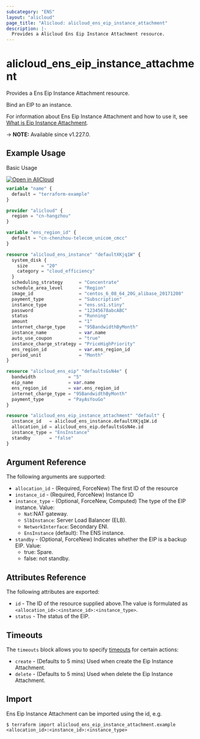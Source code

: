 ```yaml
---
subcategory: "ENS"
layout: "alicloud"
page_title: "Alicloud: alicloud_ens_eip_instance_attachment"
description: |-
  Provides a Alicloud Ens Eip Instance Attachment resource.
---
```


# alicloud_ens_eip_instance_attachment

Provides a Ens Eip Instance Attachment resource.

Bind an EIP to an instance.

For information about Ens Eip Instance Attachment and how to use it, see [What is Eip Instance Attachment](https://www.alibabacloud.com/help/en/ens/developer-reference/api-ens-2017-11-10-associateenseipaddress).

-> **NOTE:** Available since v1.227.0.

## Example Usage

Basic Usage

<div style="display: block;margin-bottom: 40px;"><div class="oics-button" style="float: right;position: absolute;margin-bottom: 10px;">
  <a href="https://api.aliyun.com/terraform?resource=alicloud_ens_eip_instance_attachment&exampleId=d5589880-8fc2-8f8a-194f-9cb17dc318885c9c72c9&activeTab=example&spm=docs.r.ens_eip_instance_attachment.0.d55898808f&intl_lang=EN_US" target="_blank">
    <img alt="Open in AliCloud" src="https://img.alicdn.com/imgextra/i1/O1CN01hjjqXv1uYUlY56FyX_!!6000000006049-55-tps-254-36.svg" style="max-height: 44px; max-width: 100%;">
  </a>
</div></div>

```terraform
variable "name" {
  default = "terraform-example"
}

provider "alicloud" {
  region = "cn-hangzhou"
}

variable "ens_region_id" {
  default = "cn-chenzhou-telecom_unicom_cmcc"
}

resource "alicloud_ens_instance" "defaultXKjq1W" {
  system_disk {
    size     = "20"
    category = "cloud_efficiency"
  }
  scheduling_strategy      = "Concentrate"
  schedule_area_level      = "Region"
  image_id                 = "centos_6_08_64_20G_alibase_20171208"
  payment_type             = "Subscription"
  instance_type            = "ens.sn1.stiny"
  password                 = "12345678abcABC"
  status                   = "Running"
  amount                   = "1"
  internet_charge_type     = "95BandwidthByMonth"
  instance_name            = var.name
  auto_use_coupon          = "true"
  instance_charge_strategy = "PriceHighPriority"
  ens_region_id            = var.ens_region_id
  period_unit              = "Month"
}

resource "alicloud_ens_eip" "defaultsGsN4e" {
  bandwidth            = "5"
  eip_name             = var.name
  ens_region_id        = var.ens_region_id
  internet_charge_type = "95BandwidthByMonth"
  payment_type         = "PayAsYouGo"
}

resource "alicloud_ens_eip_instance_attachment" "default" {
  instance_id   = alicloud_ens_instance.defaultXKjq1W.id
  allocation_id = alicloud_ens_eip.defaultsGsN4e.id
  instance_type = "EnsInstance"
  standby       = "false"
}
```

## Argument Reference

The following arguments are supported:
* `allocation_id` - (Required, ForceNew) The first ID of the resource
* `instance_id` - (Required, ForceNew) Instance ID
* `instance_type` - (Optional, ForceNew, Computed) The type of the EIP instance. Value:
  - `Nat`:NAT gateway.
  - `SlbInstance`: Server Load Balancer (ELB).
  - `NetworkInterface`: Secondary ENI.
  - `EnsInstance` (default): The ENS instance.
* `standby` - (Optional, ForceNew) Indicates whether the EIP is a backup EIP. Value:
  - true: Spare.
  - false: not standby.

## Attributes Reference

The following attributes are exported:
* `id` - The ID of the resource supplied above.The value is formulated as `<allocation_id>:<instance_id>:<instance_type>`.
* `status` - The status of the EIP.


## Timeouts

The `timeouts` block allows you to specify [timeouts](https://www.terraform.io/docs/configuration-0-11/resources.html#timeouts) for certain actions:
* `create` - (Defaults to 5 mins) Used when create the Eip Instance Attachment.
* `delete` - (Defaults to 5 mins) Used when delete the Eip Instance Attachment.

## Import

Ens Eip Instance Attachment can be imported using the id, e.g.

```shell
$ terraform import alicloud_ens_eip_instance_attachment.example <allocation_id>:<instance_id>:<instance_type>
```